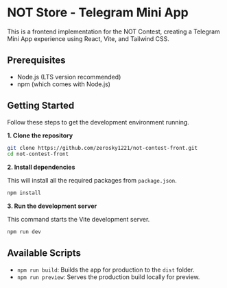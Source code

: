 # NOT Store - Telegram Mini App

This is a frontend implementation for the NOT Contest, creating a Telegram Mini App experience using React, Vite, and Tailwind CSS.

## Prerequisites

-   Node.js (LTS version recommended)
-   npm (which comes with Node.js)

## Getting Started

Follow these steps to get the development environment running.

**1. Clone the repository**

```bash
git clone https://github.com/zerosky1221/not-contest-front.git
cd not-contest-front
```

**2. Install dependencies**

This will install all the required packages from `package.json`.
```bash
npm install
```

**3. Run the development server**

This command starts the Vite development server.
```bash
npm run dev
```

## Available Scripts

-   `npm run build`: Builds the app for production to the `dist` folder.
-   `npm run preview`: Serves the production build locally for preview.
